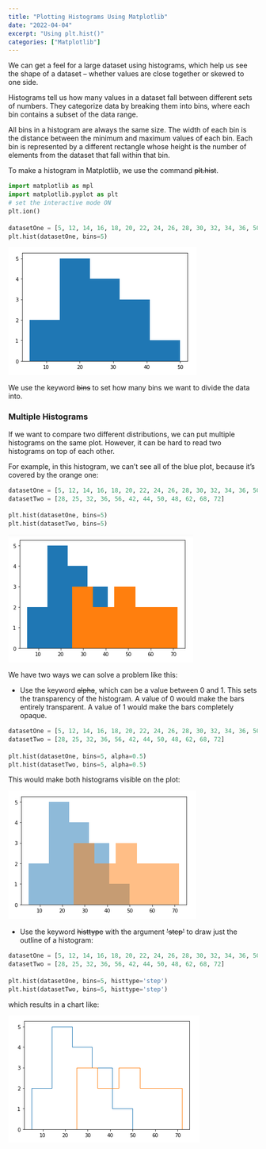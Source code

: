 ```yaml
---
title: "Plotting Histograms Using Matplotlib"
date: "2022-04-04"
excerpt: "Using plt.hist()"
categories: ["Matplotlib"]
---
```


We can get a feel for a large dataset using histograms, which help us see the shape of a dataset – whether values are close together or skewed to one side.

Histograms tell us how many values in a dataset fall between different sets of numbers. They categorize data by breaking them into bins, where each bin contains a subset of the data range.

All bins in a histogram are always the same size. The width of each bin is the distance between the minimum and maximum values of each bin. Each bin is represented by a different rectangle whose height is the number of elements from the dataset that fall within that bin.

To make a histogram in Matplotlib, we use the command ~~plt.hist~~.

```py {numberLines}
import matplotlib as mpl
import matplotlib.pyplot as plt
# set the interactive mode ON
plt.ion()

datasetOne = [5, 12, 14, 16, 18, 20, 22, 24, 26, 28, 30, 32, 34, 36, 50]
plt.hist(datasetOne, bins=5)
```

![Histogram](../images/histogram/histogram.png)

We use the keyword ~~bins~~ to set how many bins we want to divide the data into.

### Multiple Histograms

If we want to compare two different distributions, we can put multiple histograms on the same plot. However, it can be hard to read two histograms on top of each other.

For example, in this histogram, we can’t see all of the blue plot, because it’s covered by the orange one:

```py {numberLines}
datasetOne = [5, 12, 14, 16, 18, 20, 22, 24, 26, 28, 30, 32, 34, 36, 50]
datasetTwo = [28, 25, 32, 36, 56, 42, 44, 50, 48, 62, 68, 72]

plt.hist(datasetOne, bins=5)
plt.hist(datasetTwo, bins=5)
```

![Multiple Histogram](../images/histogram/histogramOverlap.png)

We have two ways we can solve a problem like this:

- Use the keyword ~~alpha~~, which can be a value between 0 and 1. This sets the transparency of the histogram. A value of 0 would make the bars entirely transparent. A value of 1 would make the bars completely opaque.

```py {numberLines}
datasetOne = [5, 12, 14, 16, 18, 20, 22, 24, 26, 28, 30, 32, 34, 36, 50]
datasetTwo = [28, 25, 32, 36, 56, 42, 44, 50, 48, 62, 68, 72]

plt.hist(datasetOne, bins=5, alpha=0.5)
plt.hist(datasetTwo, bins=5, alpha=0.5)
```

This would make both histograms visible on the plot:

![Multiple Histograms](../images/histogram/histogramVisible.png)

- Use the keyword ~~histtype~~ with the argument ~~'step'~~ to draw just the outline of a histogram:

```py {numberLines}
datasetOne = [5, 12, 14, 16, 18, 20, 22, 24, 26, 28, 30, 32, 34, 36, 50]
datasetTwo = [28, 25, 32, 36, 56, 42, 44, 50, 48, 62, 68, 72]

plt.hist(datasetOne, bins=5, histtype='step')
plt.hist(datasetTwo, bins=5, histtype='step')
```

which results in a chart like:

![Multiple Histograms](../images/histogram/histogramSteps.png)
